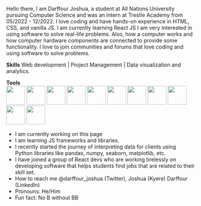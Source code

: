 Hello there, I am Darffour Joshua, a student at All Nations University pursuing Computer Science and was an intern at Trestle Academy from 05/2022 - 12/2022.
I love coding and have hands-on experience in HTML, CSS, and vanilla JS. I am currently learning React JS
I am very interested in using software to solve real-life problems. Also, how a computer works and how computer hardware components are connected to provide some functionality.
I love to join communities and forums that love coding and using software to solve problems.

**Skills**
Web development | Project Management | Data visualization and analytics.

**Tools**
<br />
<img src="https://github.com/DarffourJoshua/DarffourJoshua/assets/94466008/f3fff05b-14b4-4cc7-8933-b0c6d4c79947" width="50" height="50" />
<img src="https://github.com/DarffourJoshua/DarffourJoshua/assets/94466008/2bc64672-ce99-4524-b701-867da245ffe2" width="50" height="50" />
<img src="https://github.com/DarffourJoshua/DarffourJoshua/assets/94466008/5877b3e5-f1c1-4451-9fde-c46ec5750d74" width="50" height="50" />
<img src="https://github.com/DarffourJoshua/DarffourJoshua/assets/94466008/71f4e724-78fc-4c5b-ba1e-d5439445c6ac" width="50" height="50" />
<img src="https://github.com/DarffourJoshua/DarffourJoshua/assets/94466008/0e36a54f-3d6a-46d2-9db0-2f0b872a1cbb" width="50" height="50" />
<img src="https://github.com/DarffourJoshua/DarffourJoshua/assets/94466008/b9d7d0df-bc15-4ce5-a76e-04827b2c857e" width="50" height="50" />
<img src="https://github.com/DarffourJoshua/DarffourJoshua/assets/94466008/6c0079a4-beeb-4ff5-b596-e560593f5938" width="50" height="50" />
<img src="https://github.com/DarffourJoshua/DarffourJoshua/assets/94466008/1d7d236f-4133-42f9-ae6e-0da3d86be090" width="50" height="50" />
<img src="https://e7.pngegg.com/pngimages/969/723/png-clipart-functional-programming-in-python-computer-programming-programming-language-python-programming-practice-workshop-program-logo-text-logo-thumbnail.png" width="50" height="50" />
<img src="https://user-images.githubusercontent.com/67586773/105040771-43887300-5a88-11eb-9f01-bee100b9ef22.png" width="50" height="50" />
<img src="https://miro.medium.com/v2/resize:fit:1400/1*3GbLagVDPY9QKjjgB_Tfqw.png" width="50" height="50" />


- I am currently working on this page
- I am learning JS frameworks and libraries.
- I recently started the journey of interpreting data for clients using Python libraries like pandas, numpy, seaborn, matplotlib, etc.
- I have joined a group of React devs who are working tirelessly on developing software that helps students find jobs that are related to         their skill set.
- How to reach me @darffour_joshua (Twitter), Joshua (Kyere) Darffour (LinkedIn)
- Pronouns: He/Him
- Fun fact: No B without BB
